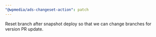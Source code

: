 ```yaml
---
"@wpmedia/ads-changeset-action": patch
---
```


Reset branch after snapshot deploy so that we can change branches for version PR update.
